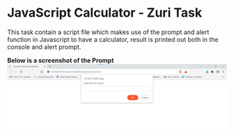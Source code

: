 # JavaScript Calculator - Zuri Task

This task contain a script file which makes use of the prompt and alert function in Javascript
to have a calculator, result is printed out both in the console and alert prompt.

**Below is a screenshot of the Prompt**
![](https://raw.githubusercontent.com/Adegitetaiwo/JavaScript-Calculator-Zuri-Task/main/calculator%20with%20js%20prompt.png)
